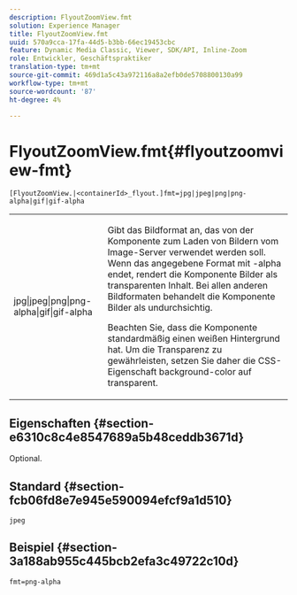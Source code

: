 ```yaml
---
description: FlyoutZoomView.fmt
solution: Experience Manager
title: FlyoutZoomView.fmt
uuid: 570a9cca-17fa-44d5-b3bb-66ec19453cbc
feature: Dynamic Media Classic, Viewer, SDK/API, Inline-Zoom
role: Entwickler, Geschäftspraktiker
translation-type: tm+mt
source-git-commit: 469d1a5c43a972116a8a2efb0de5708800130a99
workflow-type: tm+mt
source-wordcount: '87'
ht-degree: 4%

---
```



# FlyoutZoomView.fmt{#flyoutzoomview-fmt}

`[FlyoutZoomView.|<containerId>_flyout.]fmt=jpg|jpeg|png|png-alpha|gif|gif-alpha`

<table id="table_12B0B59D83BC40FCB957F41B331A1EF9"> 
 <tbody> 
  <tr> 
   <td colname="col1"> <p><span class="codeph"> jpg|jpeg|png|png-alpha|gif|gif-alpha</span> </p> </td> 
   <td colname="col2"> <p> Gibt das Bildformat an, das von der Komponente zum Laden von Bildern vom Image-Server verwendet werden soll. Wenn das angegebene Format mit <span class="codeph"> -alpha</span> endet, rendert die Komponente Bilder als transparenten Inhalt. Bei allen anderen Bildformaten behandelt die Komponente Bilder als undurchsichtig. </p> <p>Beachten Sie, dass die Komponente standardmäßig einen weißen Hintergrund hat. Um die Transparenz zu gewährleisten, setzen Sie daher die CSS-Eigenschaft <span class="codeph"> background-color</span> auf <span class="codeph"> transparent</span>. </p> </td> 
  </tr> 
 </tbody> 
</table>

## Eigenschaften {#section-e6310c8c4e8547689a5b48ceddb3671d}

Optional.

## Standard {#section-fcb06fd8e7e945e590094efcf9a1d510}

`jpeg`

## Beispiel {#section-3a188ab955c445bcb2efa3c49722c10d}

`fmt=png-alpha`
